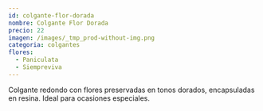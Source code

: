 ```yaml
---
id: colgante-flor-dorada
nombre: Colgante Flor Dorada
precio: 22
imagen: /images/_tmp_prod-without-img.png
categoria: colgantes
flores:
  - Paniculata
  - Siempreviva
---
```


Colgante redondo con flores preservadas en tonos dorados, encapsuladas en resina. Ideal para ocasiones especiales.
